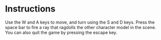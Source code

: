 # Instructions
Use the W and A keys to move, and turn using the S and D keys. Press the space bar to fire a ray that ragdolls the other character model in the scene. 
You can also quit the game by pressing the escape key.
